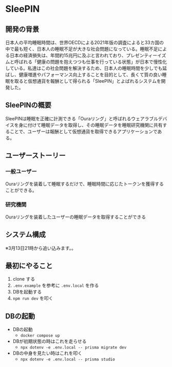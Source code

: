 # SleePIN

## 開発の背景

日本人の平均睡眠時間は、世界OECDによる2021年版の調査によると33カ国の中で最も短く、日本人の睡眠不足が大きな社会問題になっている。睡眠不足による日本の経済損失は、年間約15兆円に及ぶと言われており、プレゼンティーイズムと呼ばれる「健康の問題を抱えつつも仕事を行っている状態」が日本で慢性化している。私達はこの社会問題を解決するため、日本人の睡眠時間を少しでも延ばし、健康増進やパフォーマンス向上することを目的として、長くて質の良い睡眠を取ると仮想通貨を報酬として得られる「SleePIN」とよばれるシステムを開発した。

## SleePINの概要

SleePINは睡眠を正確に計測できる「Ouraリング」と呼ばれるウェアラブルデバイスを身に付けて睡眠データを取得し、その睡眠データを睡眠研究機関に共有することで、ユーザーは報酬として仮想通貨を取得できるアプリケーションである。

## ユーザーストーリー

### 一般ユーザー

Ouraリングを装着して睡眠するだけで、睡眠時間に応じたトークンを獲得することができる。

### 研究機関

Ouraリングを装着したユーザーの睡眠データを取得することができる

## システム構成

※3月13日21時から追い込みます。。

## 最初にやること

1. clone する
2. `.env.example` を参考に `.env.local` を作る
3. DBを起動する
4. `npm run dev` を叩く

## DBの起動

- DBの起動
  - `docker compose up`
- DBが初期状態の時はこれを走らせる
  - `npx dotenv -e .env.local -- prisma migrate dev`
- DBの中身を見たい時はこれを叩く
  - `npx dotenv -e .env.local -- prisma studio`
